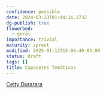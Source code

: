 ```yaml
---
confidence: possible
date: 2024-03-23T01:44:16.273Z
dg-publish: true
flowerbed:
  - geral
importance: trivial
maturity: sprout
modified: 2025-01-13T15:06:40-03:00
status: draft
tags: []
title: Capacetes Temáticos
---
```


[Celty Durarara](https://pt.aliexpress.com/item/1005005738442386.html?spm=a2g0o.detail.pcDetailBottomMoreOtherSeller.19.95935b4eCW4rfb&gps-id=pcDetailBottomMoreOtherSeller&scm=1007.40000.326746.0&scm_id=1007.40000.326746.0&scm-url=1007.40000.326746.0&pvid=dcb9c6a4-3578-4807-85c6-850797634d93&_t=gps-id:pcDetailBottomMoreOtherSeller,scm-url:1007.40000.326746.0,pvid:dcb9c6a4-3578-4807-85c6-850797634d93,tpp_buckets:668%232846%238113%23654&utparam-url=scene%3ApcDetailBottomMoreOtherSeller%7Cquery_from%3A)
